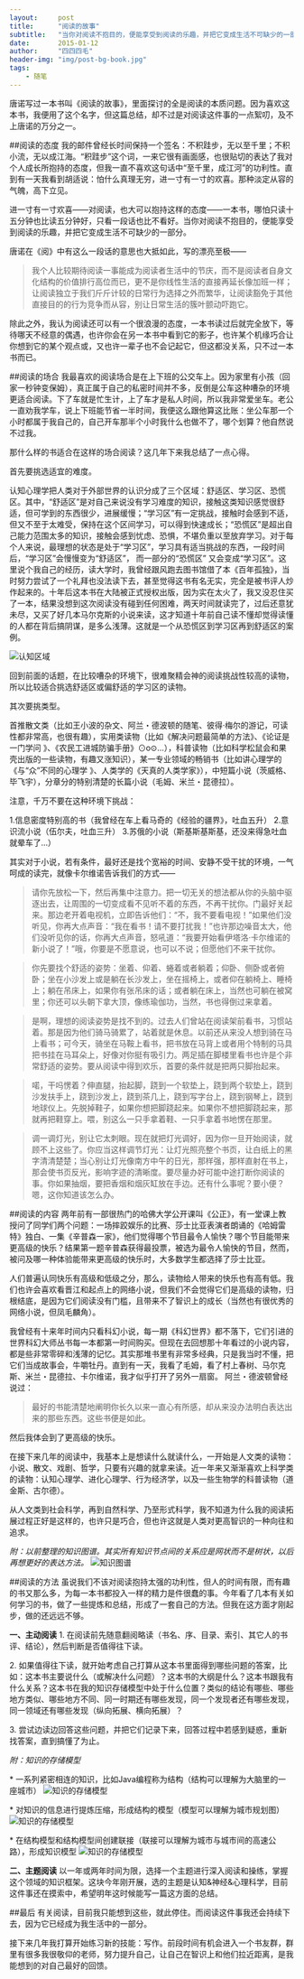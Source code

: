 ```yaml
---
layout:     post
title:      "阅读的故事"
subtitle:   "当你对阅读不抱目的，便能享受到阅读的乐趣，并把它变成生活不可缺少的一部分。"
date:       2015-01-12
author:     "四四四毛"
header-img: "img/post-bg-book.jpg"
tags:
    - 随笔
---
```


唐诺写过一本书叫《阅读的故事》，里面探讨的全是阅读的本质问题。因为喜欢这本书，我便用了这个名字，但这篇总结，却不过是对阅读这件事的一点絮叨，及不上唐诺的万分之一。

##阅读的态度
我的邮件曾经长时间保持一个签名：不积跬步，无以至千里；不积小流，无以成江海。“积跬步”这个词，一来它很有画面感，也很贴切的表达了我对个人成长所抱持的态度，但我一直不喜欢这句话中“至千里，成江河”的功利性。直到有一天我看到胡适说：怕什么真理无穷，进一寸有一寸的欢喜。那种淡定从容的气魄，高下立见。

进一寸有一寸欢喜——对阅读，也大可以抱持这样的态度——一本书，哪怕只读十五分钟也比读五分钟好，只看一段话也比不看好。当你对阅读不抱目的，便能享受到阅读的乐趣，并把它变成生活不可缺少的一部分。

唐诺在《阅》中有这么一段话的意思也大抵如此，写的漂亮至极——
>我个人比较期待阅读一事能成为阅读者生活中的节庆，而不是阅读者自身文化结构的价值排行高位而已，更不是你线性生活的直接再延长像加班一样；让阅读独立于我们斤斤计较的日常行为选择之外而繁华，让阅读豁免于其他直接目的的行为竞争而从容，别让日常生活的簇叶颤动吓跑它。

除此之外，我认为阅读还可以有一个很浪漫的态度，一本书读过后就完全放下，等待哪天不经意的偶遇，也许你会在另一本书中看到它的影子，也许某个机缘巧合让你想到它的某个观点或，又也许一辈子也不会记起它，但这都没关系，只不过一本书而已。

##阅读的场合
我最喜欢的阅读场合是在上下班的公交车上。因为家里有小孩（回家一秒钟变保姆），真正属于自己的私密时间并不多，反倒是公车这种嘈杂的环境更适合阅读。下了车就是忙生计，上了车才是私人时间，所以我非常爱坐车。老公一直劝我学车，说上下班能节省一半时间，我便这么跟他算这比账：坐公车那一个小时都属于我自己的，自己开车那半个小时我什么也做不了，哪个划算？他自然说不过我。

那什么样的书适合在这样的场合阅读？这几年下来我总结了一点心得。

首先要挑选适宜的难度。

认知心理学把人类对于外部世界的认识分成了三个区域：舒适区、学习区、恐慌区。其中，“舒适区”是对自己来说没有学习难度的知识，接触这类知识感觉很舒适，但可学到的东西很少，进展缓慢；“学习区”有一定挑战，接触时会感到不适，但又不至于太难受，保持在这个区间学习，可以得到快速成长；“恐慌区”是超出自己能力范围太多的知识，接触会感到忧虑、恐惧，不堪负重以至放弃学习。对于每个人来说，最理想的状态是处于“学习区”，学习具有适当挑战的东西，一段时间后，“学习区”会慢慢变为“舒适区”， 而一部分的“恐慌区” 又会变成“学习区”。这里说个我自己的经历，读大学时，我曾经跟风跑去图书馆借了本《百年孤独》，当时努力尝试了一个礼拜也没法读下去，甚至觉得这书有名无实，完全是被书评人炒作起来的。十年后这本书在大陆被正式授权出版，因为实在太火了，我又没忍住买了一本，结果没想到这次阅读没有碰到任何困难，两天时间就读完了，过后还意犹未尽，又买了好几本马尔克斯的小说来读，这才知道十年前自己读不懂却觉得读懂的人都在背后搞阴谋，是多么浅薄。这就是一个从恐慌区到学习区再到舒适区的案例。

![认知区域](img/in-post/2015-01-12-read-story/1.png)

回到前面的话题，在比较嘈杂的环境下，很难聚精会神的阅读挑战性较高的读物，所以比较适合挑选舒适区或偏舒适的学习区的读物。

其次要挑类型。

首推散文类（比如王小波的杂文、阿兰・德波顿的随笔、彼得·梅尔的游记，可读性都非常高，也很有趣），实用类读物（比如《解决问题最简单的方法》、《论证是一门学问 》、《农民工进城防骗手册》⊙o⊙…），科普读物（比如科学松鼠会和果壳出版的一些读物，有趣又涨知识），某一专业领域的畅销书（比如讲心理学的《与“众”不同的心理学 》、人类学的《天真的人类学家》），中短篇小说（茨威格、毕飞宇），分章分的特别清楚的长篇小说（毛姆、米兰・昆德拉）。

注意，千万不要在这种环境下挑战：

1.信息密度特别高的书（我曾经在车上看马奇的《经验的疆界》，吐血五升）
2.意识流小说（伍尔夫，吐血三升）
3.苏俄的小说（斯基斯基斯基，还没来得急吐血就晕车了...）

其实对于小说，若有条件，最好还是找个宽裕的时间、安静不受干扰的环境，一气呵成的读完，就像卡尔维诺告诉我们的方式——
>请你先放松一下，然后再集中注意力。把一切无关的想法都从你的头脑中驱逐出去，让周围的一切变成看不见听不着的东西，不再干扰你。门最好关起来。那边老开着电视机，立即告诉他们：“不，我不要看电视！”如果他们没听见，你再大点声音：“我在看书！请不要打扰我！”也许那边噪音太大，他们没听见你的话，你再大点声音，怒吼道：“我要开始看伊塔洛·卡尔维诺的新小说了！”哦，你要是不愿意说，也可以不说；但愿他们不来干扰你。

>你先要找个舒适的姿势：坐着、仰着、蜷着或者躺着；仰卧、侧卧或者俯卧；坐在小沙发上或是躺在长沙发上，坐在摇椅上，或者仰在躺椅上、睡椅上；躺在吊床上，如果你有张吊床的话；或者躺在床上，当然也可躺在被窝里；你还可以头朝下拿大顶，像练瑜伽功，当然，书也得倒过来拿着。

>是啊，理想的阅读姿势是找不到的。过去人们曾站在阅读架前看书，习惯站着。那是因为他们骑马骑累了，站着就是休息。以前还从来没人想到骑在马上看书；可今天，骑坐在马鞍上看书，把书放在马背上或者用个特制的马具把书挂在马耳朵上，好像对你挺有吸引力。两足插在脚楼里看书也许是个非常舒适的姿势。要从阅读中得到欢乐，首要的条件就是把两只脚抬起来。

>喏，干吗愣着？伸直腿，抬起脚，跷到一个软垫上，跷到两个软垫上，跷到沙发扶手上，跷到沙发上，跷到茶几上，跷到写字台上，跷到钢琴上，跷到地球仪上。先脱掉鞋子，如果你想把脚跷起来。如果你不想把脚跷起来，那就再把鞋穿上。喂，别这么一只手拿着鞋、一只手拿着书地愣在那里。

>调一调灯光，别让它太刺眼。现在就把灯光调好，因为你一旦开始阅读，就顾不上这些了。你应当这样调节灯光：让灯光照亮整个书页，让白纸上的黑字清清楚楚；当心别让灯光像南方中午的日光，那样强，那样直射在书上，那会使书页反光，影响字迹的清晰度。要尽量办好可能中途打断你阅读的事。你如果抽烟，要把香烟和烟灰缸放在手边。还有什么事呢？要小便？嗯，这你知道该怎么办。

##阅读的内容
两年前有一部很热门的哈佛大学公开课叫《公正》，有一堂课上教授问了同学们两个问题：一场摔跤娱乐的比赛、莎士比亚表演者朗诵的《哈姆雷特》独白、一集《辛普森一家》，他们觉得哪个节目最令人愉快？哪个节目能带来更高级的快乐？结果第一题辛普森获得最投票，被选为最令人愉快的节目，然而，被问及哪一种体验能带来更高级的快乐时，大多数学生都选择了莎士比亚。

人们普遍认同快乐有高级和低级之分，那么，读物给人带来的快乐也有高有低。我们也许会喜欢看晋江和起点上的网络小说，但我们不会觉得它们是高级的读物，归根结底，是因为它们阅读没有门槛，且带来不了智识上的成长（当然也有很优秀的网络小说，但凤毛麟角）。

我曾经有十来年时间内只看科幻小说，每一期《科幻世界》都不落下，它们引进的世界科幻大师丛书每一本都第一时间购买。但现在去回想那十年看过的小说内容，都是些非常零碎和浅薄的记忆。其实那堆书里有非常多经典，只是我当时不懂，把它们当成故事会，牛嚼牡丹。直到有一天，我看了毛姆，看了村上春树、马尔克斯、米兰・昆德拉、卡尔维诺，我才似乎打开了另外一扇窗。
阿兰・德波顿曾经说过：
>最好的书能清楚地阐明你长久以来一直心有所感，却从来没办法明白表达出来的那些东西。这些书便是如此。

然后我体会到了更高级的快乐。

在接下来几年的阅读中，我基本上是想读什么就读什么，一开始是人文类的读物：小说、散文、戏剧、哲学，只要有兴趣的就拿来读。近一年来又渐渐喜欢上科学类的读物：认知心理学、进化心理学、行为经济学，以及一些生物学的科普读物（道金斯、古尔德）。

从人文类到社会科学，再到自然科学、乃至形式科学，我不知道为什么我的阅读拓展过程正好是这样的，也许只是巧合，但也许这就是人类对更高智识的一种向往和追求。

*附：以前整理的知识图谱。其实所有知识节点间的关系应是网状而不是树状，以后再想更好的表达方法。*
![知识图谱](img/in-post/2015-01-12-read-story/2.png)

##阅读的方法
虽说我们不该对阅读抱持太强的功利性，但人的时间有限，而有趣的书又那么多，为每一本书都投入一样的精力是件很蠢的事。今年看了几本有关如何学习的书，做了一些提炼和总结，形成了一套自己的方法。但我在这方面才刚起步，做的还远远不够。

**一、主动阅读**
1. 在阅读前先随意翻阅略读（书名、序、目录、索引、其它人的书评、结论），然后判断是否值得往下读。

2. 如果值得往下读，就开始考虑自己打算从这本书里面得到哪些问题的答案，比如：这本书主要说什么（或解决什么问题）？这本书的大纲是什么？这本书跟我有什么关系？这本书在我的知识存储模型中处于什么位置？类似的结论有哪些、哪些地方类似、哪些地方不同、同一时期还有哪些发现，同一个发现者还有哪些发现，同一领域还有哪些发现（纵向拓展、横向拓展）？

3. 尝试边读边回答这些问题，并把它们记录下来，回答过程中若感到疑惑，重新找答案，直到搞懂了为止。

*附：知识的存储模型*

* 一系列紧密相连的知识，比如Java编程称为结构（结构可以理解为大脑里的一座城市）
![知识的存储模型](img/in-post/2015-01-12-read-story/3.png)

* 对知识的信息进行提炼压缩，形成结构的模型（模型可以理解为城市规划图）
![知识的存储模型](img/in-post/2015-01-12-read-story/4.png)

* 在结构模型和结构模型间创建联接（联接可以理解为城市与城市间的高速公路），形成知识模型
![知识的存储模型](img/in-post/2015-01-12-read-story/5.png) 

**二、主题阅读**
以一年或两年时间为限，选择一个主题进行深入阅读和操练，掌握这个领域的知识框架。这块今年刚开展，选的主题是认知&神经&心理科学，目前这件事还在摸索中，希望明年这时候能写一篇这方面的总结。

##最后
有关阅读，目前我只能想到这些，就此停住。而阅读这件事我还会持续下去，因为它已经成为我生活中的一部分。

接下来几年我打算开始练习新的技能：写作。前段时间有机会进入一个书友群，群里有很多我很敬仰的老师，努力提升自己，让自己在智识上和他们拉近距离，是我能想到的对自己最好的回馈。

